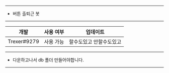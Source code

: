 *****
- 버튼 출퇴근 봇</h1>
*****
|개발|사용 여부|업데이트|
|------|---|---|
|Trexer#9279|사용 가능|할수도있고 안할수도있고|
*****
- 다운하고나서 db 폴더 만들어야합니다.
*****
